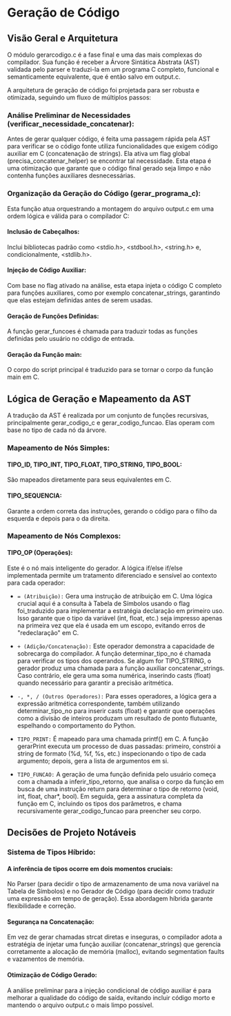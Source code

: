 # Geração de Código

## Visão Geral e Arquitetura

O módulo gerarcodigo.c é a fase final e uma das mais complexas do compilador. Sua função é receber a Árvore Sintática Abstrata (AST) validada pelo parser e traduzi-la em um programa C completo, funcional e semanticamente equivalente, que é então salvo em output.c.

A arquitetura de geração de código foi projetada para ser robusta e otimizada, seguindo um fluxo de múltiplos passos:

### Análise Preliminar de Necessidades (verificar_necessidade_concatenar):

Antes de gerar qualquer código, é feita uma passagem rápida pela AST para verificar se o código fonte utiliza funcionalidades que exigem código auxiliar em C (concatenação de strings). Ela ativa um flag global (precisa_concatenar_helper) se encontrar tal necessidade. Esta etapa é uma otimização que garante que o código final gerado seja limpo e não contenha funções auxiliares desnecessárias.

### Organização da Geração do Código (gerar_programa_c):

Esta função atua orquestrando a montagem do arquivo output.c em uma ordem lógica e válida para o compilador C:

#### Inclusão de Cabeçalhos:

Inclui bibliotecas padrão como <stdio.h>, <stdbool.h>, <string.h> e, condicionalmente, <stdlib.h>.

#### Injeção de Código Auxiliar:

Com base no flag ativado na análise, esta etapa injeta o código C completo para funções auxiliares, como por exemplo concatenar_strings, garantindo que elas estejam definidas antes de serem usadas.

#### Geração de Funções Definidas:

A função gerar_funcoes é chamada para traduzir todas as funções definidas pelo usuário no código de entrada.

#### Geração da Função main:

O corpo do script principal é traduzido para se tornar o corpo da função main em C.

## Lógica de Geração e Mapeamento da AST

A tradução da AST é realizada por um conjunto de funções recursivas, principalmente gerar_codigo_c e gerar_codigo_funcao. Elas operam com base no tipo de cada nó da árvore.

### Mapeamento de Nós Simples:

#### TIPO_ID, TIPO_INT, TIPO_FLOAT, TIPO_STRING, TIPO_BOOL: 

São mapeados diretamente para seus equivalentes em C.

#### TIPO_SEQUENCIA:

Garante a ordem correta das instruções, gerando o código para o filho da esquerda e depois para o da direita.

### Mapeamento de Nós Complexos:

#### TIPO_OP (Operações):

Este é o nó mais inteligente do gerador. A lógica if/else if/else implementada permite um tratamento diferenciado e sensível ao contexto para cada operador:

- `= (Atribuição):` Gera uma instrução de atribuição em C. Uma lógica crucial aqui é a consulta à Tabela de Símbolos usando o flag foi_traduzido para implementar a estratégia declaração em primeiro uso. Isso garante que o tipo da variável (int, float, etc.) seja impresso apenas na primeira vez que ela é usada em um escopo, evitando erros de "redeclaração" em C.

- `+ (Adição/Concatenação):` Este operador demonstra a capacidade de sobrecarga do compilador. A função determinar_tipo_no é chamada para verificar os tipos dos operandos. Se algum for TIPO_STRING, o gerador produz uma chamada para a função auxiliar concatenar_strings. Caso contrário, ele gera uma soma numérica, inserindo casts (float) quando necessário para garantir a precisão aritmética.

 - `-, *, / (Outros Operadores):` Para esses operadores, a lógica gera a expressão aritmética correspondente, também utilizando determinar_tipo_no para inserir casts (float) e garantir que operações como a divisão de inteiros produzam um resultado de ponto flutuante, espelhando o comportamento do Python.

- `TIPO_PRINT:` É mapeado para uma chamada printf() em C. A função gerarPrint executa um processo de duas passadas: primeiro, constrói a string de formato (%d, %f, %s, etc.) inspecionando o tipo de cada argumento; depois, gera a lista de argumentos em si.

- `TIPO_FUNCAO:` A geração de uma função definida pelo usuário começa com a chamada a inferir_tipo_retorno, que analisa o corpo da função em busca de uma instrução return para determinar o tipo de retorno (void, int, float, char*, bool). Em seguida, gera a assinatura completa da função em C, incluindo os tipos dos parâmetros, e chama recursivamente gerar_codigo_funcao para preencher seu corpo.

## Decisões de Projeto Notáveis

### Sistema de Tipos Híbrido:

#### A inferência de tipos ocorre em dois momentos cruciais: 

No Parser (para decidir o tipo de armazenamento de uma nova variável na Tabela de Símbolos) e no Gerador de Código (para decidir como traduzir uma expressão em tempo de geração). Essa abordagem híbrida garante flexibilidade e correção.

#### Segurança na Concatenação:

Em vez de gerar chamadas strcat diretas e inseguras, o compilador adota a estratégia de injetar uma função auxiliar (concatenar_strings) que gerencia corretamente a alocação de memória (malloc), evitando segmentation faults e vazamentos de memória.

#### Otimização de Código Gerado:

A análise preliminar para a injeção condicional de código auxiliar é para melhorar a qualidade do código de saída, evitando incluir código morto e mantendo o arquivo output.c o mais limpo possível.



